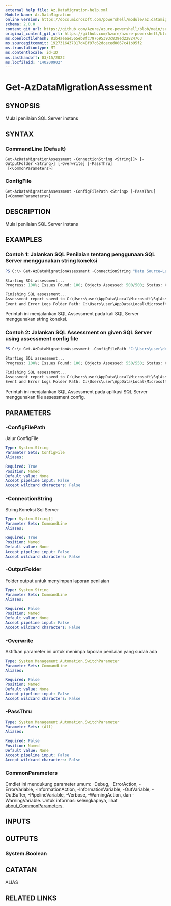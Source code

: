 ```yaml
---
external help file: Az.DataMigration-help.xml
Module Name: Az.DataMigration
online version: https://docs.microsoft.com/powershell/module/az.datamigration/get-azdatamigrationassessment
schema: 2.0.0
content_git_url: https://github.com/Azure/azure-powershell/blob/main/src/DataMigration/DataMigration/help/Get-AzDataMigrationAssessment.md
original_content_git_url: https://github.com/Azure/azure-powershell/blob/main/src/DataMigration/DataMigration/help/Get-AzDataMigrationAssessment.md
ms.openlocfilehash: 81b4ae6ae565eb8fc797695393c839ed22824763
ms.sourcegitcommit: 1927316437817d48f97c62dceced0067c41b95f2
ms.translationtype: MT
ms.contentlocale: id-ID
ms.lasthandoff: 03/15/2022
ms.locfileid: "140200902"
---
```

# Get-AzDataMigrationAssessment

## SYNOPSIS
Mulai penilaian SQL Server instans

## SYNTAX

### CommandLine (Default)
```
Get-AzDataMigrationAssessment -ConnectionString <String[]> [-OutputFolder <String>] [-Overwrite] [-PassThru]
 [<CommonParameters>]
```

### ConfigFile
```
Get-AzDataMigrationAssessment -ConfigFilePath <String> [-PassThru] [<CommonParameters>]
```

## DESCRIPTION
Mulai penilaian SQL Server instans

## EXAMPLES

### Contoh 1: Jalankan SQL Penilaian tentang penggunaan SQL Server menggunakan string koneksi
```powershell
PS C:\> Get-AzDataMigrationAssessment -ConnectionString "Data Source=LabServer.database.net;Initial Catalog=master;Integrated Security=False;User Id=User;Password=password" -OutputFolder "C:\AssessmentOutput" -Overwrite

Starting SQL assessment...
Progress: 100%; Issues Found: 100; Objects Assessed: 500/500; Status: Completed; Total time: 00:01:50.000.

Finishing SQL assessment...
Assessment report saved to C:\Users\user\AppData\Local\Microsoft\SqlAssessment\SqlAssessmentReport.json.
Event and Error Logs Folder Path: C:\Users\user\AppData\Local\Microsoft\SqlAssessment\Logs
```

Perintah ini menjalankan SQL Assessment pada kali SQL Server menggunakan string koneksi.

### Contoh 2: Jalankan SQL Assessment on given SQL Server using assessment config file
```powershell
PS C:\> Get-AzDataMigrationAssessment -ConfigFilePath "C:\Users\user\document\config.json"

Starting SQL assessment...
Progress: 100%; Issues Found: 100; Objects Assessed: 550/550; Status: Completed; Total time: 00:01:50.000.

Finishing SQL assessment...
Assessment report saved to C:\Users\user\AppData\Local\Microsoft\SqlAssessment\SqlAssessmentReport.json.
Event and Error Logs Folder Path: C:\Users\user\AppData\Local\Microsoft\SqlAssessment\Logs
```

Perintah ini menjalankan SQL Assessment pada aplikasi SQL Server menggunakan file assessment config.

## PARAMETERS

### -ConfigFilePath
Jalur ConfigFile

```yaml
Type: System.String
Parameter Sets: ConfigFile
Aliases:

Required: True
Position: Named
Default value: None
Accept pipeline input: False
Accept wildcard characters: False
```

### -ConnectionString
String Koneksi Sql Server

```yaml
Type: System.String[]
Parameter Sets: CommandLine
Aliases:

Required: True
Position: Named
Default value: None
Accept pipeline input: False
Accept wildcard characters: False
```

### -OutputFolder
Folder output untuk menyimpan laporan penilaian

```yaml
Type: System.String
Parameter Sets: CommandLine
Aliases:

Required: False
Position: Named
Default value: None
Accept pipeline input: False
Accept wildcard characters: False
```

### -Overwrite
Aktifkan parameter ini untuk menimpa laporan penilaian yang sudah ada

```yaml
Type: System.Management.Automation.SwitchParameter
Parameter Sets: CommandLine
Aliases:

Required: False
Position: Named
Default value: None
Accept pipeline input: False
Accept wildcard characters: False
```

### -PassThru

```yaml
Type: System.Management.Automation.SwitchParameter
Parameter Sets: (All)
Aliases:

Required: False
Position: Named
Default value: None
Accept pipeline input: False
Accept wildcard characters: False
```

### CommonParameters
Cmdlet ini mendukung parameter umum: -Debug, -ErrorAction, -ErrorVariable, -InformationAction, -InformationVariable, -OutVariable, -OutBuffer, -PipelineVariable, -Verbose, -WarningAction, dan -WarningVariable. Untuk informasi selengkapnya, lihat [about_CommonParameters](http://go.microsoft.com/fwlink/?LinkID=113216).

## INPUTS

## OUTPUTS

### System.Boolean

## CATATAN

ALIAS

## RELATED LINKS
